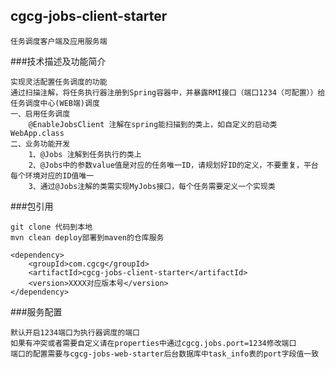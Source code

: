 ## cgcg-jobs-client-starter

    任务调度客户端及应用服务端

###技术描述及功能简介

    实现灵活配置任务调度的功能
    通过扫描注解，将任务执行器注册到Spring容器中，并暴露RMI接口（端口1234（可配置））给任务调度中心(WEB端)调度
    一、启用任务调度
        @EnableJobsClient 注解在spring能扫描到的类上，如自定义的启动类WebApp.class
    二、业务功能开发
        1、@Jobs 注解到任务执行的类上
        2、@Jobs中的参数value值是对应的任务唯一ID，请规划好ID的定义，不要重复，平台每个环境对应的ID值唯一
        3、通过@Jobs注解的类需实现MyJobs接口，每个任务需要定义一个实现类

###包引用

    git clone 代码到本地
    mvn clean deploy部署到maven的仓库服务
    
    <dependency>
        <groupId>com.cgcg</groupId>
        <artifactId>cgcg-jobs-client-starter</artifactId>
        <version>XXXX对应版本号</version>    
    </dependency>

###服务配置

    默认开启1234端口为执行器调度的端口
    如果有冲突或者需要自定义请在properties中通过cgcg.jobs.port=1234修改端口
    端口的配置需要与cgcg-jobs-web-starter后台数据库中task_info表的port字段值一致